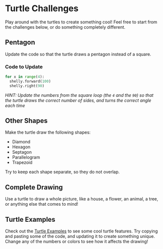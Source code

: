 # Turtle Challenges
Play around with the turtles to create something cool! Feel free to start from the challenges below, or do something completely different.

## Pentagon
Update the code so that the turtle draws a pentagon instead of a square.

### Code to Update
```python
for x in range(4):
  shelly.forward(100)
  shelly.right(90)
```

_HINT: Update the numbers from the square loop (the `4` and the `90`) so that the turtle draws the correct number of sides, and turns the correct angle each time_

## Other Shapes
Make the turtle draw the following shapes:
- Diamond
- Hexagon
- Septagon
- Parallelogram
- Trapezoid

Try to keep each shape separate, so they do not overlap.

## Complete Drawing
Use a turtle to draw a whole picture, like a house, a flower, an animal, a tree, or anything else that comes to mind!

## Turtle Examples
Check out the [Turtle Examples](TurtleExamples.md) to see some cool turtle features. Try copying and pasting some of the code, and updating it to create something unique. Change any of the numbers or colors to see how it affects the drawing!